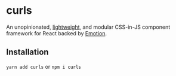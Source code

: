 # curls

An unopinionated, [lightweight](https://bundlephobia.com/result?p=curls), and
modular CSS-in-JS component framework for React backed
by [Emotion](https://github.com/emotion-js/emotion).

## Installation
`yarn add curls` or `npm i curls`
